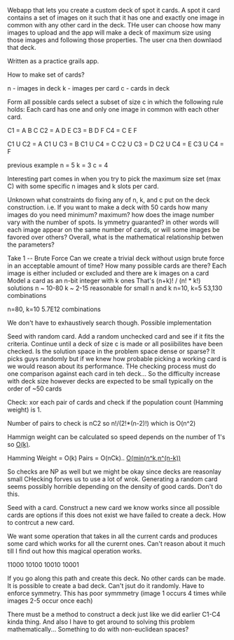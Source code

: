 Webapp that lets you create a custom deck of spot it cards. A spot it card contains a set of images on it such that it has one and exactly one image in common with any other card in the deck.  THe user can choose how many images to upload and the app will make a deck of maximum size using those images and following those properties. The user cna then downlaod that deck.

Written as a practice grails app.






How to make set of cards?

n - images in deck
k - images per card
c - cards in deck

Form all possible cards select a subset of size c in which the following rule holds:
Each card has one and only one image in common with each other card.

C1 = A B C
C2 = A D E
C3 = B D F
C4 = C E F

C1 U C2 = A
C1 U C3 = B
C1 U C4 = C
C2 U C3 = D
C2 U C4 = E
C3 U C4 = F

previous example 
n = 5
k = 3
c = 4

Interesting part comes in when you try to pick the maximum size set (max C) with some specific n images and k slots per card.

Unknown what constraints do fixing any of n, k, and c put on the deck construction.  i.e. If you want to make a deck with 50 cards how many images do you need minimum? maximum? how does the image number vary with the number of spots.  Is ymmetry guaranted?  in other words will each image appear on the same number of cards, or will some images be favored over others?  Overall, what is the mathematical relationship betwen the parameters?


Take 1 -- Brute Force
Can we create a trivial deck without usign brute force in an acceptable amount of time?
How many possible cards are there?
Each image is either included or excluded and there are k images on a card
Model a card as an n-bit integer with k ones
That's (n+k)! / (n! * k!) solutions
n ~ 10-80
k ~ 2-15
reasonable for small n and k
n=10, k=5
53,130 combinations

n=80, k=10
5.7E12 combinations

We don't have to exhaustively search though.
Possible implementation

Seed with random card.  Add a random unchecked card and see if it fits the criteria.  Continue until a deck of size c is made or all posiibilites have been checked.
Is the solution space in the problem space dense or sparse?  It picks guys randomly but if we knew how probable picking a working card is we would reason about its performance.
THe checking process must do one comparison against each card in teh deck... So the difficulty increase with deck size however decks are expected to be small typically on the order of ~50 cards

Check:
xor each pair of cards and check if the population count (Hamming weight) is 1.

Number of pairs to check is nC2 so n!/(2!*(n-2)!) which is O(n^2)

Hammign weight can be calculated so speed depends on the number of 1's so [O(k)](http://blogs.msdn.com/b/jeuge/archive/2005/06/08/hakmem-bit-count.aspx). 

Hamming Weight = O(k)
Pairs = O(nCk).. [O(min(n^k,n^(n-k))](http://stackoverflow.com/questions/24643367/whats-time-complexity-of-this-algorithm-for-finding-all-combinations)

So checks are NP as well but we might be okay since decks are reasonlay small
CHecking forves us to use a lot of wrok.  Generating a random card seems possibly horrible depending on the density of good cards. Don't do this.


Seed with a card.  Construct a new card we know works since all possible cards are options if this does not exist we have failed to create a deck.  How to contrcut a new card.

We want some operation that takes in all the current cards and produces some card which works for all the curernt ones.  Can't reason about it much till I find out how this magical operation works.

11000
10100
10010
10001

If you go along this path and create this deck.  No other cards can be made.  It is possible to create a bad deck.  Can't jsut do it randomly.  Have to enforce symmetry.  This has poor symmmetry (image 1 occurs 4 times while images 2-5 occur once each)

There must be a method to construct a deck just like we did earlier C1-C4 kinda thing.  And also I have to get around to solving this problem mathematically...  Something to do with non-euclidean spaces?
